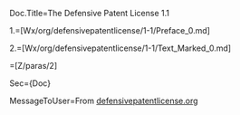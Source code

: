 Doc.Title=The Defensive Patent License 1.1

1.=[Wx/org/defensivepatentlicense/1-1/Preface_0.md]

2.=[Wx/org/defensivepatentlicense/1-1/Text_Marked_0.md]

=[Z/paras/2]

Sec={Doc}

MessageToUser=From <a href="http://www.defensivepatentlicense.org/content/defensive-patent-license">defensivepatentlicense.org</a>
